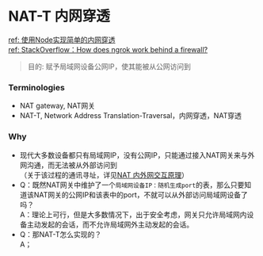 # NAT-T 内网穿透
[ref: 使用Node实现简单的内网穿透](https://juejin.im/post/5deef82de51d455815099880)  
[ref: StackOverflow：How does ngrok work behind a firewall?](https://stackoverflow.com/questions/23395129/how-does-ngrok-work-behind-a-firewall)  
> 目的: 赋予局域网设备公网IP，使其能被从公网访问到   

### Terminologies  
- NAT gateway, NAT网关  
- NAT-T, Network Address Translation-Traversal，内网穿透，NAT穿透  

### Why  
- 现代大多数设备都只有局域网IP，没有公网IP，只能通过接入NAT网关来与外网沟通，而无法被从外部访问到  
  （关于该过程的通讯寻址，详见[NAT 内外网交互原理](https://github.com/BoyanHou/Boyan-Hou-Software-Engineering-Notebook/blob/master/NAT/NAT%20%E5%86%85%E5%A4%96%E7%BD%91%E4%BA%A4%E4%BA%92%E5%8E%9F%E7%90%86.md)）
- Q：既然NAT网关中维护了一个`局域网设备IP：随机生成port`的表，那么只要知道该NAT网关的公网IP和该表中的port，不就可以从外部访问局域网设备了吗？  
  A：理论上可行，但是大多数情况下，出于安全考虑，网关只允许局域网内设备主动发起的会话，而不允许局域网外主动发起的会话。  
- Q：那NAT-T怎么实现的？  
  A；
